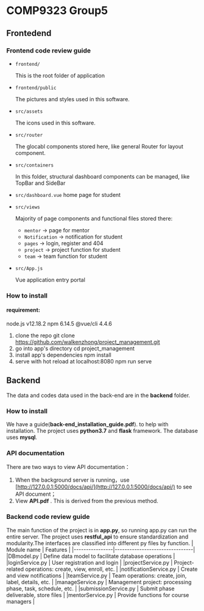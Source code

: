 # COMP9323 Group5
## Frontedend
### Frontend code review guide

- `frontend/`

  This is the root folder of application

- `frontend/public`

   The pictures and styles used in this software.
  
- `src/assets`

  The icons used in this software.

- `src/router`

  The glocabl components stored here, like general Router for layout component.

- `src/containers`

  In this folder, structural dashboard components can be managed, like TopBar and SideBar
- `src/dashboard.vue`
    home page for student
    
- `src/views`

  Majority of page components and functional files stored there:

  - `mentor` -> page for mentor
  - `Notification` -> notification for student
  - `pages` -> login, register and 404
  - `project` -> project function for student
  - `team` -> team function for student


- `src/App.js`

  Vue application entry portal
  


### How to install 

#### requirement: 
  
node.js v12.18.2
npm 6.14.5
@vue/cli 4.4.6

1. clone the repo
git clone https://github.com/walkenzhong/project_management.git
2. go into app's directory
cd project_management
3. install app's dependencies
npm install
4. serve with hot reload at localhost:8080
npm run serve


## Backend

The data and codes data used in the back-end are in the **backend** folder.


### How to install
We have a guide(**back-end_installation_guide.pdf**). to help with installation.
The project uses **python3.7** and **flask** framework.
The database uses **mysql**.

### API documentation
There are two ways to view API documentation：
1. When the background server is running，use [http://127.0.0.1:5000/docs/api/](http://127.0.0.1:5000/docs/api/)  to see API document；
2. View **API.pdf** . This is derived from the previous method.

### Backend code review guide
The main function of the project is in **app.py**, so running app.py can run the entire server. The project uses **restful_api** to ensure standardization and modularity.The interfaces are classified into different py files by function.
|   Module name   |   Features                     |
|----------------|--------------------------------|
|DBmodel.py  |  Define data model to facilitate database operations        |
|loginService.py         |   User registration and login       |
|projectService.py      |   Project-related operations: create, view, enroll, etc.      |
|notificationService.py      |   Create and view notifications      |
|teamService.py    |   Team operations: create, join, label, details, etc.     |
|manageService.py     |   Management project: processing phase, task, schedule, etc.      |
|submissionService.py      |   Submit phase deliverable, store files      |
|mentorService.py      |   Provide functions for course managers      |



